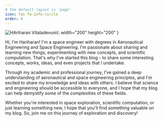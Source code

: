 ```yaml
---
# the default layout is 'page'
icon: fas fa-info-circle
order: 4
---
```


![HAriharan Vitaladevuni](../../assets/img/avatar/HariharanVitaladevuni_alt.jpeg){: width="200" height="200" }

Hi, I'm Hariharan! I'm a space engineer with degrees in Aeronautical Engineering and Space Engineering. I'm passionate about sharing and learning new things, experimenting with new concepts, and scientific computation. That's why I've started this blog - to share some interesting concepts, works, ideas, and even projects that I undertake.

Through my academic and professional journey, I've gained a deep understanding of aeronautical and space engineering principles, and I'm excited to share my knowledge and ideas with others. I believe that science and engineering should be accessible to everyone, and I hope that my blog can help demystify some of the complexities of these fields.

Whether you're interested in space exploration, scientific computation, or just learning something new, I hope that you'll find something valuable on my blog. So, join me on this journey of exploration and discovery!